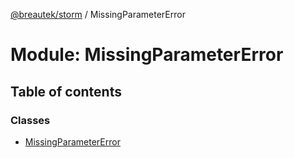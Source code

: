 [@breautek/storm](../README.md) / MissingParameterError

# Module: MissingParameterError

## Table of contents

### Classes

- [MissingParameterError](../classes/missingparametererror.missingparametererror-1.md)
